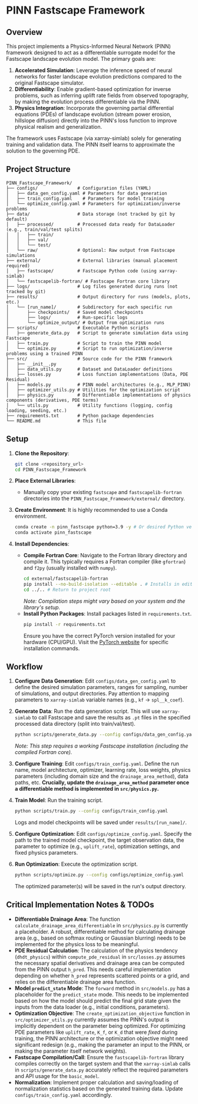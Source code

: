 # PINN Fastscape Framework

## Overview

This project implements a Physics-Informed Neural Network (PINN) framework designed to act as a differentiable surrogate model for the Fastscape landscape evolution model. The primary goals are:

1.  **Accelerated Simulation**: Leverage the inference speed of neural networks for faster landscape evolution predictions compared to the original Fastscape simulator.
2.  **Differentiability**: Enable gradient-based optimization for inverse problems, such as inferring uplift rate fields from observed topography, by making the evolution process differentiable via the PINN.
3.  **Physics Integration**: Incorporate the governing partial differential equations (PDEs) of landscape evolution (stream power erosion, hillslope diffusion) directly into the PINN's loss function to improve physical realism and generalization.

The framework uses Fastscape (via xarray-simlab) solely for generating training and validation data. The PINN itself learns to approximate the solution to the governing PDE.

## Project Structure

```
PINN_Fastscape_Framework/
├── configs/               # Configuration files (YAML)
│   ├── data_gen_config.yaml # Parameters for data generation
│   ├── train_config.yaml    # Parameters for model training
│   └── optimize_config.yaml # Parameters for optimization/inverse problems
├── data/                  # Data storage (not tracked by git by default)
│   ├── processed/         # Processed data ready for DataLoader (e.g., train/val/test splits)
│   │   ├── train/
│   │   ├── val/
│   │   └── test/
│   └── raw/               # Optional: Raw output from Fastscape simulations
├── external/              # External libraries (manual placement required)
│   ├── fastscape/         # Fastscape Python code (using xarray-simlab)
│   └── fastscapelib-fortran/ # Fastscape Fortran core library
├── logs/                  # Log files generated during runs (not tracked by git)
├── results/               # Output directory for runs (models, plots, etc.)
│   └── [run_name]/        # Subdirectory for each specific run
│       ├── checkpoints/   # Saved model checkpoints
│       ├── logs/          # Run-specific logs
│       └── optimize_output/ # Output from optimization runs
├── scripts/               # Executable Python scripts
│   ├── generate_data.py   # Script to generate simulation data using Fastscape
│   ├── train.py           # Script to train the PINN model
│   └── optimize.py        # Script to run optimization/inverse problems using a trained PINN
├── src/                   # Source code for the PINN framework
│   ├── __init__.py
│   ├── data_utils.py      # Dataset and DataLoader definitions
│   ├── losses.py          # Loss function implementations (Data, PDE Residual)
│   ├── models.py          # PINN model architectures (e.g., MLP_PINN)
│   ├── optimizer_utils.py # Utilities for the optimization script
│   ├── physics.py         # Differentiable implementations of physics components (derivatives, PDE terms)
│   └── utils.py           # Utility functions (logging, config loading, seeding, etc.)
├── requirements.txt       # Python package dependencies
└── README.md              # This file
```

## Setup

1.  **Clone the Repository**:
    ```bash
    git clone <repository_url>
    cd PINN_Fastscape_Framework
    ```

2.  **Place External Libraries**:
    *   Manually copy your existing `fastscape` and `fastscapelib-fortran` directories into the `PINN_Fastscape_Framework/external/` directory.

3.  **Create Environment**: It is highly recommended to use a Conda environment.
    ```bash
    conda create -n pinn_fastscape python=3.9 -y # Or desired Python version
    conda activate pinn_fastscape
    ```

4.  **Install Dependencies**:
    *   **Compile Fortran Core**: Navigate to the Fortran library directory and compile it. This typically requires a Fortran compiler (like `gfortran`) and `f2py` (usually installed with `numpy`).
        ```bash
        cd external/fastscapelib-fortran
        pip install --no-build-isolation --editable . # Installs in editable mode, compiling Fortran code
        cd ../.. # Return to project root
        ```
        *Note: Compilation steps might vary based on your system and the library's setup.*
    *   **Install Python Packages**: Install packages listed in `requirements.txt`.
        ```bash
        pip install -r requirements.txt
        ```
        Ensure you have the correct PyTorch version installed for your hardware (CPU/GPU). Visit the [PyTorch website](https://pytorch.org/) for specific installation commands.

## Workflow

1.  **Configure Data Generation**: Edit `configs/data_gen_config.yaml` to define the desired simulation parameters, ranges for sampling, number of simulations, and output directories. Pay attention to mapping parameters to `xarray-simlab` variable names (e.g., `kf` -> `spl__k_coef`).

2.  **Generate Data**: Run the data generation script. This will use `xarray-simlab` to call Fastscape and save the results as `.pt` files in the specified processed data directory (split into train/val/test).
    ```bash
    python scripts/generate_data.py --config configs/data_gen_config.yaml
    ```
    *Note: This step requires a working Fastscape installation (including the compiled Fortran core).*

3.  **Configure Training**: Edit `configs/train_config.yaml`. Define the run name, model architecture, optimizer, learning rate, loss weights, physics parameters (including domain size and the `drainage_area_method`), data paths, etc. **Crucially, update the `drainage_area_method` parameter once a differentiable method is implemented in `src/physics.py`.**

4.  **Train Model**: Run the training script.
    ```bash
    python scripts/train.py --config configs/train_config.yaml
    ```
    Logs and model checkpoints will be saved under `results/[run_name]/`.

5.  **Configure Optimization**: Edit `configs/optimize_config.yaml`. Specify the path to the trained model checkpoint, the target observation data, the parameter to optimize (e.g., `uplift_rate`), optimization settings, and fixed physics parameters.

6.  **Run Optimization**: Execute the optimization script.
    ```bash
    python scripts/optimize.py --config configs/optimize_config.yaml
    ```
    The optimized parameter(s) will be saved in the run's output directory.

## Critical Implementation Notes & TODOs

*   **Differentiable Drainage Area**: The function `calculate_drainage_area_differentiable` in `src/physics.py` is currently a placeholder. A robust, differentiable method for calculating drainage area (e.g., based on softmax routing or Gaussian blurring) needs to be implemented for the physics loss to be meaningful.
*   **PDE Residual Calculation**: The calculation of the physics tendency (`dhdt_physics`) within `compute_pde_residual` in `src/losses.py` assumes the necessary spatial derivatives and drainage area can be computed from the PINN output `h_pred`. This needs careful implementation depending on whether `h_pred` represents scattered points or a grid, and relies on the differentiable drainage area function.
*   **Model `predict_state` Mode**: The `forward` method in `src/models.py` has a placeholder for the `predict_state` mode. This needs to be implemented based on how the model should predict the final grid state given the inputs from the data loader (e.g., initial conditions, parameters).
*   **Optimization Objective**: The `create_optimization_objective` function in `src/optimizer_utils.py` currently assumes the PINN's output is implicitly dependent on the parameter being optimized. For optimizing PDE parameters like `uplift_rate`, `K_f`, or `K_d` that were *fixed* during training, the PINN architecture or the optimization objective might need significant redesign (e.g., making the parameter an input to the PINN, or making the parameter itself network weights).
*   **Fastscape Compilation/Call**: Ensure the `fastscapelib-fortran` library compiles correctly on the target system and that the `xarray-simlab` calls in `scripts/generate_data.py` accurately reflect the required parameters and API usage for the `basic_model`.
*   **Normalization**: Implement proper calculation and saving/loading of normalization statistics based on the generated training data. Update `configs/train_config.yaml` accordingly.
